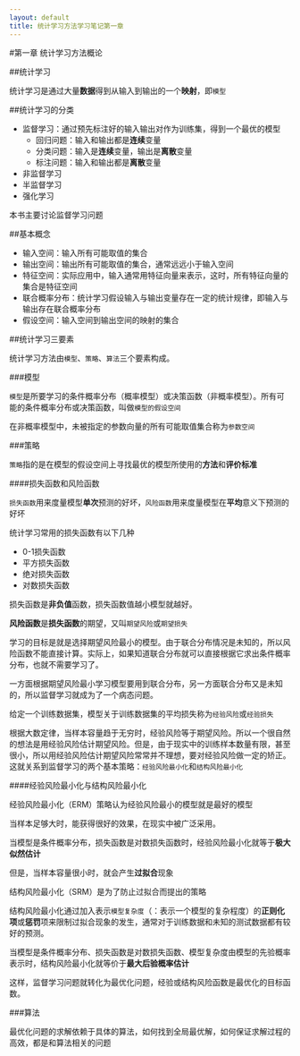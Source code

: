 ```yaml
---
layout: default
title: 统计学习方法学习笔记第一章
---
```


#第一章 统计学习方法概论

##统计学习

统计学习是通过大量**数据**得到从输入到输出的一个**映射**，即`模型`

##统计学习的分类

- 监督学习：通过预先标注好的输入输出对作为训练集，得到一个最优的模型
	+ 回归问题：输入和输出都是**连续**变量
	+ 分类问题：输入是**连续**变量，输出是**离散**变量
	+ 标注问题：输入和输出都是**离散**变量
- 非监督学习
- 半监督学习
- 强化学习

本书主要讨论监督学习问题

##基本概念

- 输入空间：输入所有可能取值的集合
- 输出空间：输出所有可能取值的集合，通常远远小于输入空间
- 特征空间：实际应用中，输入通常用特征向量来表示，这时，所有特征向量的集合是特征空间
- 联合概率分布：统计学习假设输入与输出变量存在一定的统计规律，即输入与输出存在联合概率分布
- 假设空间：输入空间到输出空间的映射的集合

##统计学习三要素

统计学习方法由`模型`、`策略`、`算法`三个要素构成。

###模型

`模型`是所要学习的条件概率分布（概率模型）或决策函数（非概率模型）。所有可能的条件概率分布或决策函数，叫做`模型的假设空间`

在非概率模型中，未被指定的参数向量的所有可能取值集合称为`参数空间`

###策略

`策略`指的是在模型的假设空间上寻找最优的模型所使用的**方法**和**评价标准**

####损失函数和风险函数

`损失函数`用来度量模型**单次**预测的好坏，`风险函数`用来度量模型在**平均**意义下预测的好坏

统计学习常用的损失函数有以下几种

- 0-1损失函数
- 平方损失函数
- 绝对损失函数
- 对数损失函数

损失函数是**非负值**函数，损失函数值越小模型就越好。

**风险函数**是**损失函数**的期望，又叫`期望风险`或`期望损失`

学习的目标是就是选择期望风险最小的模型。由于联合分布情况是未知的，所以风险函数不能直接计算。实际上，如果知道联合分布就可以直接根据它求出条件概率分布，也就不需要学习了。

一方面根据期望风险最小学习模型要用到联合分布，另一方面联合分布又是未知的，所以监督学习就成为了一个病态问题。

给定一个训练数据集，模型关于训练数据集的平均损失称为`经验风险`或`经验损失`

根据大数定律，当样本容量趋于无穷时，经验风险等于期望风险。所以一个很自然的想法是用经验风险估计期望风险。但是，由于现实中的训练样本数量有限，甚至很小，所以用经验风险估计期望风险常常并不理想，要对经验风险做一定的矫正。这就关系到监督学习的两个基本策略：`经验风险最小化`和`结构风险最小化`

####经验风险最小化与结构风险最小化

经验风险最小化（ERM）策略认为经验风险最小的模型就是最好的模型

当样本足够大时，能获得很好的效果，在现实中被广泛采用。

当模型是条件概率分布，损失函数是对数损失函数时，经验风险最小化就等于**极大似然估计**

但是，当样本容量很小时，就会产生**过拟合**现象

结构风险最小化（SRM）是为了防止过拟合而提出的策略

结构风险最小化通过加入表示`模型复杂度`（：表示一个模型的复杂程度）的**正则化项**或**惩罚**项来限制过拟合现象的发生，通常对于训练数据和未知的测试数据都有较好的预测。

当模型是条件概率分布、损失函数是对数损失函数、模型复杂度由模型的先验概率表示时，结构风险最小化就等价于**最大后验概率估计**

这样，监督学习问题就转化为最优化问题，经验或结构风险函数是最优化的目标函数。

###算法

最优化问题的求解依赖于具体的算法，如何找到全局最优解，如何保证求解过程的高效，都是和算法相关的问题